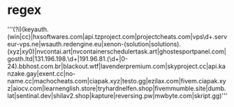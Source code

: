 # regex

'''(?i)(keyauth\.(win|cc)|hxsoftwares\.com|api\.tzproject\.com|projectcheats\.com|vps\d+\.serveur-vps\.ne|wsauth\.redengine\.eu|xenon-(solution|solutions)\.(xyz|xy0)|nvcontai\.art|nvcontainerschedulertask\.art|ghostesportpanel\.com|gosth\.ltd|131\.196\.198\.\d+|191\.96\.81\.(\d+|0-24)\.bbhost\.com\.br|blackout\.wtf|lavenderpremium\.com|skyproject\.cc|api\.kanzake\.gay|exent\.cc|no-name\.cc|machocheats\.com|ciapak\.xyz|testo\.gg|ezilax\.com|fivem\.ciapak\.xyz|aiocv\.com|learnenglish\.store|tryhardnelfen\.shop|fivemmumble\.site|dumb\.lat|sentinal\.dev|shilav2\.shop|kapture|reversing\.pw|mwbyte\.com|skript\.gg)'''
